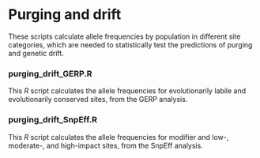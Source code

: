 # Purging and drift

These scripts calculate allele frequencies by population in different site categories, which are needed to statistically test the predictions of purging and genetic drift.

### purging_drift_GERP.R

This *R* script calculates the allele frequencies for evolutionarily labile and evolutionarily conserved sites, from the GERP analysis.

### purging_drift_SnpEff.R

This *R* script calculates the allele frequencies for modifier and low-, moderate-, and high-impact sites, from the SnpEff analysis.
